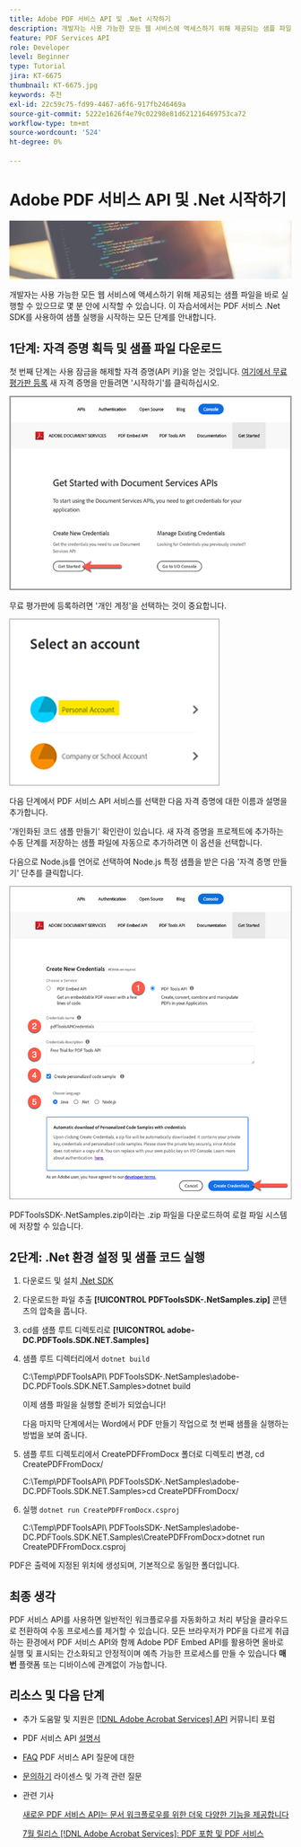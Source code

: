 ```yaml
---
title: Adobe PDF 서비스 API 및 .Net 시작하기
description: 개발자는 사용 가능한 모든 웹 서비스에 액세스하기 위해 제공되는 샘플 파일을 바로 실행하여 단 몇 분 내에 시작할 수 있습니다
feature: PDF Services API
role: Developer
level: Beginner
type: Tutorial
jira: KT-6675
thumbnail: KT-6675.jpg
keywords: 추천
exl-id: 22c59c75-fd99-4467-a6f6-917fb246469a
source-git-commit: 5222e1626f4e79c02298e81d621216469753ca72
workflow-type: tm+mt
source-wordcount: '524'
ht-degree: 0%

---
```


# Adobe PDF 서비스 API 및 .Net 시작하기

![PDF 메인 이미지 만들기](assets/GettingStartedJava_hero.jpg)

개발자는 사용 가능한 모든 웹 서비스에 액세스하기 위해 제공되는 샘플 파일을 바로 실행할 수 있으므로 몇 분 안에 시작할 수 있습니다. 이 자습서에서는 PDF 서비스 .Net SDK를 사용하여 샘플 실행을 시작하는 모든 단계를 안내합니다.

## 1단계: 자격 증명 획득 및 샘플 파일 다운로드

첫 번째 단계는 사용 잠금을 해제할 자격 증명(API 키)을 얻는 것입니다. [여기에서 무료 평가판 등록](https://www.adobe.io/apis/documentcloud/dcsdk/gettingstarted.html) 새 자격 증명을 만들려면 &#39;시작하기&#39;를 클릭하십시오.

![1단계](assets/GettingStartedJava_step1.png)

무료 평가판에 등록하려면 &#39;개인 계정&#39;을 선택하는 것이 중요합니다.

![개인](assets/GettingStartedJava_personal.png)

다음 단계에서 PDF 서비스 API 서비스를 선택한 다음 자격 증명에 대한 이름과 설명을 추가합니다.

&#39;개인화된 코드 샘플 만들기&#39; 확인란이 있습니다. 새 자격 증명을 프로젝트에 추가하는 수동 단계를 저장하는 샘플 파일에 자동으로 추가하려면 이 옵션을 선택합니다.

다음으로 Node.js를 언어로 선택하여 Node.js 특정 샘플을 받은 다음 &#39;자격 증명 만들기&#39; 단추를 클릭합니다.

![자격 증명](assets/GettingStartedJava_credentials.png)

PDFToolsSDK-.NetSamples.zip이라는 .zip 파일을 다운로드하여 로컬 파일 시스템에 저장할 수 있습니다.

## 2단계: .Net 환경 설정 및 샘플 코드 실행

1. 다운로드 및 설치 [.Net SDK](https://dotnet.microsoft.com/learn/dotnet/hello-world-tutorial/install)
1. 다운로드한 파일 추출 **[!UICONTROL PDFToolsSDK-.NetSamples.zip]** 콘텐츠의 압축을 풉니다.
1. cd를 샘플 루트 디렉토리로 **[!UICONTROL adobe-DC.PDFTools.SDK.NET.Samples]**
1. 샘플 루트 디렉터리에서 `dotnet build`

   C:\Temp\PDFToolsAPI\ PDFToolsSDK-.NetSamples\adobe-DC.PDFTools.SDK.NET.Samples>dotnet build

   이제 샘플 파일을 실행할 준비가 되었습니다!

   다음 마지막 단계에서는 Word에서 PDF 만들기 작업으로 첫 번째 샘플을 실행하는 방법을 보여 줍니다.

1. 샘플 루트 디렉토리에서 CreatePDFFromDocx 폴더로 디렉토리 변경, cd CreatePDFFromDocx/

   C:\Temp\PDFToolsAPI\ PDFToolsSDK-.NetSamples\adobe-DC.PDFTools.SDK.NET.Samples>cd CreatePDFFromDocx/

1. 실행 `dotnet run CreatePDFFromDocx.csproj`

   C:\Temp\PDFToolsAPI\ PDFToolsSDK-.NetSamples\adobe-DC.PDFTools.SDK.NET.Samples\CreatePDFFromDocx>dotnet run CreatePDFFromDocx.csproj

PDF은 출력에 지정된 위치에 생성되며, 기본적으로 동일한 폴더입니다.

## 최종 생각

PDF 서비스 API를 사용하면 일반적인 워크플로우를 자동화하고 처리 부담을 클라우드로 전환하여 수동 프로세스를 제거할 수 있습니다. 모든 브라우저가 PDF을 다르게 취급하는 환경에서 PDF 서비스 API와 함께 Adobe PDF Embed API를 활용하면 올바로 실행 및 표시되는 간소화되고 안정적이며 예측 가능한 프로세스를 만들 수 있습니다 **매번** 플랫폼 또는 디바이스에 관계없이 가능합니다.

## 리소스 및 다음 단계

* 추가 도움말 및 지원은 [[!DNL Adobe Acrobat Services] API](https://community.adobe.com/t5/document-cloud-sdk/bd-p/Document-Cloud-SDK?page=1&amp;sort=latest_replies&amp;filter=all) 커뮤니티 포럼

* PDF 서비스 API [설명서](https://www.adobe.com/go/pdftoolsapi_doc)

* [FAQ](https://community.adobe.com/t5/document-cloud-sdk/faq-for-document-services-pdf-tools-api/m-p/10726197) PDF 서비스 API 질문에 대한

* [문의하기](https://www.adobe.com/go/pdftoolsapi_requestform) 라이센스 및 가격 관련 질문

* 관련 기사

  [새로운 PDF 서비스 API는 문서 워크플로우를 위한 더욱 다양한 기능을 제공합니다](https://community.adobe.com/t5/document-services-apis/new-pdf-tools-api-brings-more-capabilities-for-document-services/m-p/11294170)

  [7월 릴리스 [!DNL Adobe Acrobat Services]: PDF 포함 및 PDF 서비스](https://medium.com/adobetech/july-release-of-adobe-document-services-pdf-embed-and-pdf-tools-17211bf7776d)
